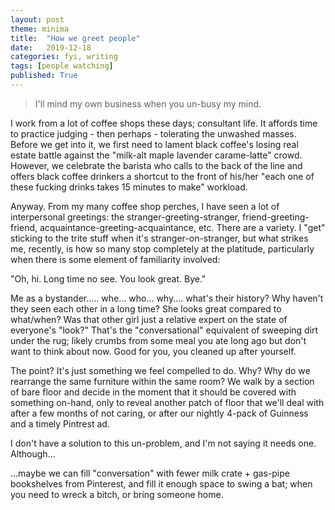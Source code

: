 ```yaml
---
layout: post
theme: minima
title:  "How we greet people"
date:   2019-12-18
categories: fyi, writing
tags: [people watching]
published: True
---
```


<!-- excerpt -->
> I'll mind my own business when you un-busy my mind. 
<!-- excerpt -->

I work from a lot of coffee shops these days; consultant life. It affords time to practice judging - then perhaps - tolerating the unwashed masses. Before we get into it, we first need to lament black coffee's losing real estate battle against the "milk-alt maple lavender carame-latte" crowd. However, we celebrate the barista who calls to the back of the line and offers black coffee drinkers a shortcut to the front of his/her "each one of these fucking drinks takes 15 minutes to make" workload. 

Anyway. From my many coffee shop perches, I have seen a lot of interpersonal greetings: the stranger-greeting-stranger, friend-greeting-friend, acquaintance-greeting-acquaintance, etc. There are a variety. I "get" sticking to the trite stuff when it's stranger-on-stranger, but what strikes me, recently, is how so many stop completely at the platitude, particularly when there is some element of familiarity involved:

 "Oh, hi. Long time no see. You look great. Bye." 

 Me as a bystander..... whe... who... why.... what's their history? Why haven't they seen each other in a long time? She looks great compared to what/when? Was that other girl just a relative expert on the state of everyone's "look?" That's the "conversational" equivalent of sweeping dirt under the rug; likely crumbs from some meal you ate long ago but don't want to think about now. Good for you, you cleaned up after yourself.

 The point? It's just something we feel compelled to do. Why? Why do we rearrange the same furniture within the same room? We walk by a section of bare floor and decide in the moment that it should be covered with something on-hand, only to reveal another patch of floor that we'll deal with after a few months of not caring, or after our nightly 4-pack of Guinness and a timely Pintrest ad. 
 
 I don't have a solution to this un-problem, and I'm not saying it needs one. Although...

...maybe we can fill "conversation" with fewer milk crate + gas-pipe bookshelves from Pinterest, and fill it enough space to swing a bat; when you need to wreck a bitch, or bring someone home. 